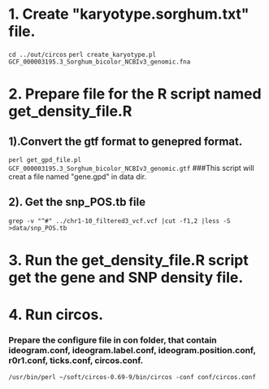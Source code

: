 # 1. Create "karyotype.sorghum.txt" file.
`cd ../out/circos`
`perl create_karyotype.pl GCF_000003195.3_Sorghum_bicolor_NCBIv3_genomic.fna`
# 2. Prepare file for the R script named get_density_file.R
  ## 1).Convert the gtf format to genepred format.
  `perl get_gpd_file.pl GCF_000003195.3_Sorghum_bicolor_NCBIv3_genomic.gtf`  ###This script will creat a file named "gene.gpd" in data dir.
  ## 2). Get the snp_POS.tb file 
  `grep -v "^#" ../chr1-10_filtered3_vcf.vcf |cut -f1,2 |less -S >data/snp_POS.tb`
# 3. Run the get_density_file.R script get the gene and SNP density file.
# 4. Run circos.
### Prepare the configure file in con folder, that contain ideogram.conf, ideogram.label.conf, ideogram.position.conf, r0r1.conf, ticks.conf, circos.conf.
`/usr/bin/perl ~/soft/circos-0.69-9/bin/circos -conf conf/circos.conf`
 
